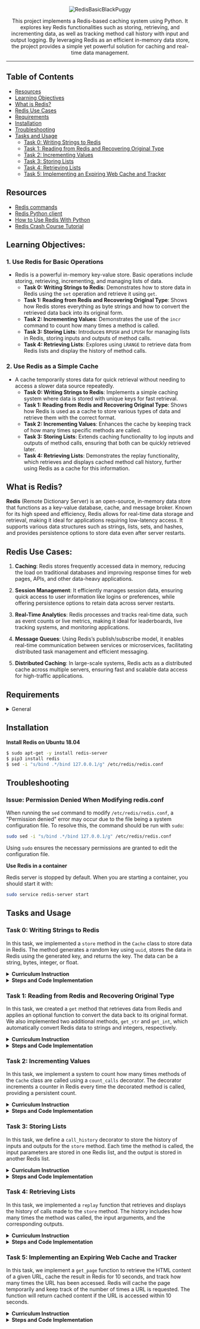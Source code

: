 <div align="center">
    <img src="https://github.com/user-attachments/assets/1f009f71-4307-4c41-b1f5-f10192a9d8b1" alt="RedisBasicBlackPuggy">
    <p>This project implements a Redis-based caching system using Python. It explores key Redis functionalities such as storing, retrieving, and incrementing data, as well as tracking method call history with input and output logging. By leveraging Redis as an efficient in-memory data store, the project provides a simple yet powerful solution for caching and real-time data management.</p>
</div>

---

## Table of Contents
- [Resources](#resources)
- [Learning Objectives](#learning-objectives)
- [What is Redis?](#what-is-redis)
- [Redis Use Cases](#redis-use-cases)
- [Requirements](#requirements)
- [Installation](#installation)
- [Troubleshooting](#troubleshooting)
- [Tasks and Usage](#tasks-and-usage)
  - [Task 0: Writing Strings to Redis](#task-0-writing-strings-to-redis)
  - [Task 1: Reading from Redis and Recovering Original Type](#task-1-reading-from-redis-and-recovering-original-type)
  - [Task 2: Incrementing Values](#task-2-incrementing-values)
  - [Task 3: Storing Lists](#task-3-storing-lists)
  - [Task 4: Retrieving Lists](#task-4-retrieving-lists)
  - [Task 5: Implementing an Expiring Web Cache and Tracker](#task-5-implementing-an-expiring-web-cache-and-tracker)


## Resources

  - [Redis commands](https://redis.io/docs/latest/commands/)
  - [Redis Python client](https://redis-py.readthedocs.io/en/stable/)
  - [How to Use Redis With Python](https://realpython.com/python-redis/)
  - [Redis Crash Course Tutorial](https://www.youtube.com/watch?v=Hbt56gFj998)

## Learning Objectives:

### 1. **Use Redis for Basic Operations**
   - Redis is a powerful in-memory key-value store. Basic operations include storing, retrieving, incrementing, and managing lists of data.
     - **Task 0: Writing Strings to Redis**: Demonstrates how to store data in Redis using the `set` operation and retrieve it using `get`.
     - **Task 1: Reading from Redis and Recovering Original Type**: Shows how Redis stores everything as byte strings and how to convert the retrieved data back into its original form.
     - **Task 2: Incrementing Values**: Demonstrates the use of the `incr` command to count how many times a method is called.
     - **Task 3: Storing Lists**: Introduces `RPUSH` and `LPUSH` for managing lists in Redis, storing inputs and outputs of method calls.
     - **Task 4: Retrieving Lists**: Explores using `LRANGE` to retrieve data from Redis lists and display the history of method calls.

### 2. **Use Redis as a Simple Cache**
   - A cache temporarily stores data for quick retrieval without needing to access a slower data source repeatedly.
     - **Task 0: Writing Strings to Redis**: Implements a simple caching system where data is stored with unique keys for fast retrieval.
     - **Task 1: Reading from Redis and Recovering Original Type**: Shows how Redis is used as a cache to store various types of data and retrieve them with the correct format.
     - **Task 2: Incrementing Values**: Enhances the cache by keeping track of how many times specific methods are called.
     - **Task 3: Storing Lists**: Extends caching functionality to log inputs and outputs of method calls, ensuring that both can be quickly retrieved later.
     - **Task 4: Retrieving Lists**: Demonstrates the replay functionality, which retrieves and displays cached method call history, further using Redis as a cache for this information.

## What is Redis?

**Redis** (Remote Dictionary Server) is an open-source, in-memory data store that functions as a key-value database, cache, and message broker. Known for its high speed and efficiency, Redis allows for real-time data storage and retrieval, making it ideal for applications requiring low-latency access. It supports various data structures such as strings, lists, sets, and hashes, and provides persistence options to store data even after server restarts.

## Redis Use Cases:

1. **Caching**: Redis stores frequently accessed data in memory, reducing the load on traditional databases and improving response times for web pages, APIs, and other data-heavy applications.
   
2. **Session Management**: It efficiently manages session data, ensuring quick access to user information like logins or preferences, while offering persistence options to retain data across server restarts.

3. **Real-Time Analytics**: Redis processes and tracks real-time data, such as event counts or live metrics, making it ideal for leaderboards, live tracking systems, and monitoring applications.

4. **Message Queues**: Using Redis’s publish/subscribe model, it enables real-time communication between services or microservices, facilitating distributed task management and efficient messaging.

5. **Distributed Caching**: In large-scale systems, Redis acts as a distributed cache across multiple servers, ensuring fast and scalable data access for high-traffic applications.


## Requirements

<details>
  <summary>General</summary>

  - All of your files will be interpreted/compiled on Ubuntu 20.04 LTS using python3 (version 3.9)
  - All of your files should end with a new line
  - A `README.md` file, at the root of the folder of the project, is mandatory
  - The first line of all your files should be exactly `#!/usr/bin/env python3`
  - Your code should use the `pycodestyle` style (version 2.5)
  - All your modules should have documentation (e.g., `python3 -c 'print(__import__("my_module").__doc__)'`)
  - All your classes should have documentation (e.g., `python3 -c 'print(__import__("my_module").MyClass.__doc__)'`)
  - All your functions and methods should have documentation (e.g., `python3 -c 'print(__import__("my_module").my_function.__doc__)' and `python3 -c 'print(__import__("my_module").MyClass.my_function.__doc__)`)
  - Documentation is not a simple word but a real sentence explaining the purpose of the module, class, or method. The length of it will be verified.
  - All your functions and coroutines must be type-annotated.
</details>


## Installation

**Install Redis on Ubuntu 18.04**

  ```bash
  $ sudo apt-get -y install redis-server
  $ pip3 install redis
  $ sed -i "s/bind .*/bind 127.0.0.1/g" /etc/redis/redis.conf
  ```

## Troubleshooting

### Issue: Permission Denied When Modifying redis.conf

  When running the `sed` command to modify `/etc/redis/redis.conf`, a "Permission denied" error may occur due to the file being a system configuration file. To resolve this, the command should be run with `sudo`:

  ```bash
  sudo sed -i "s/bind .*/bind 127.0.0.1/g" /etc/redis/redis.conf
  ```

  Using `sudo` ensures the necessary permissions are granted to edit the configuration file.
</details>

**Use Redis in a container**

  Redis server is stopped by default. When you are starting a container, you should start it with:

  ```bash
  sudo service redis-server start
  ```

</details>


## Tasks and Usage

### Task 0: Writing Strings to Redis

In this task, we implemented a `store` method in the `Cache` class to store data in Redis. The method generates a random key using `uuid`, stores the data in Redis using the generated key, and returns the key. The data can be a string, bytes, integer, or float.

<details>
  <summary><strong>Curriculum Instruction</strong></summary>

- Create a `Cache` class. In the `__init__` method, store an instance of the Redis client as a private variable named `_redis` (using `redis.Redis()`) and flush the instance using `flushdb`.
- Create a `store` method that takes a `data` argument and returns a string.
- The `store` method should:
  - Generate a random key (e.g., using `uuid`),
  - Store the input data in Redis using the random key, and
  - Return the generated key.
- Ensure correct type annotations for the `store` method. The `data` argument can be a `str`, `bytes`, `int`, or `float`.
</details>

<details>
  <summary><strong>Steps and Code Implementation</strong></summary>

### Steps:

1. **Initialize the Redis Client**: In the `__init__` method, we instantiate the Redis client and flush the database to clear any previous data. This ensures that each time we run the script, we start with a clean Redis instance.
   ```python
   self._redis = redis.Redis()
   self._redis.flushdb()
   ```

2. **Create the `store` Method**: This method generates a random key using `uuid`, stores the provided data in Redis under that key, and returns the key.
   - The data can be of various types (`str`, `bytes`, `int`, or `float`), and we used type annotations to ensure flexibility.
   - Redis automatically converts the data to byte strings when stored.
   ```python
   def store(self, data: Union[str, bytes, int, float]) -> str:
       key = str(uuid.uuid4())
       self._redis.set(key, data)
       return key
   ```

3. **Type Annotations**: The method is annotated to ensure that `data` can accept `str`, `bytes`, `int`, or `float`, and it returns the key as a `str`.

#### Code:
```python
#!/usr/bin/env python3
'''
This module provides a Cache class that interacts with Redis
to store and retrieve data.
It's like a pug hiding its toys in a sea of life's meaningless chaos
Redis is the pug's secret vault amidst the void.
'''
import redis
import uuid
from typing import Union


class Cache:
    '''
    Cache class that interacts with Redis, like storing away the things that
    make sense in a world that doesn't.
    '''

    def __init__(self):
        '''
        Initialize the Redis client and flush the database.
        You know that feeling when you clear your mind after an
        existential crisis, only to prepare for another one?
        That's flushdb. Wipe it all away and start again,
        like a pug waking up each day ready for belly rubs despite everything.
        '''
        self._redis = redis.Redis()
        self._redis.flushdb()

    def store(self, data: Union[str, bytes, int, float]) -> str:
        '''
        Store data in Redis and return the generated key.
        It's like trying to keep track of all the things
        that don't really matter, but you're giving them names anyway.
        Just like a pug hiding its bones in random spots, Redis gives each
        piece of data a unique name, as if that makes life more organized.
        '''
        key = str(uuid.uuid4())
        self._redis.set(key, data)
        return key
```

4. **Testing**: To test the `store` method, we store a string (in byte form) and then retrieve it from Redis using the generated key.

#### 0-main.py:
```python
#!/usr/bin/env python3
"""
Main file for Task 0
"""
Cache = __import__('exercise').Cache

cache = Cache()

data = b"hello"
key = cache.store(data)
print(key)

local_redis = redis.Redis()
print(local_redis.get(key))
```

#### Testing and Usage

1. **Run the Redis Server**:
   Before executing the script, ensure that the Redis server is running. You can start Redis with the following command:
   ```bash
   sudo service redis-server start
   ```

2. **Run the test script**:
   You can now execute the test script using `python3` or by making it executable and using `./`:
   ```bash
   ./0-main.py
   ```

**Output:**
```bash
034c0dea-0bd8-4811-94a8-40c0e5762191
b'hello'
```

3. **Explanation of Output**:
   - The first output (`034c0dea-0bd8-4811-94a8-40c0e5762191`) is a randomly generated UUID key, which serves as a unique identifier for the stored data in Redis.
   - The second output (`b'hello'`) is the value retrieved from Redis using the key, showing that the data was successfully stored and retrieved.

4. **Why this Output**:
   - **What**: The output includes the generated UUID key and the data retrieved from Redis.
   - **Where**: The key and data are stored in Redis, a powerful in-memory key-value store.
   - **Why**: The unique key ensures that each piece of data can be stored without conflict. Redis retrieves the data exactly as it was input (in this case, as a byte string).
   - **How**: Redis uses the `set` method to store data with the key and the `get` method to retrieve it based on the key.
   - **When**: The `store` method is called to save the data, and the `get` method is used to retrieve it.

</details>



### Task 1: Reading from Redis and Recovering Original Type

In this task, we created a `get` method that retrieves data from Redis and applies an optional function to convert the data back to its original format. We also implemented two additional methods, `get_str` and `get_int`, which automatically convert Redis data to strings and integers, respectively.

<details>
  <summary><strong>Curriculum Instruction</strong></summary>

Redis only allows to store string, bytes and numbers (and lists thereof). Whatever you store as single elements, it will be returned as a byte string. Hence if you store `"a"` as a UTF-8 string, it will be returned as `b"a"` when retrieved from the server.

In this exercise we will create a `get` method that takes a key string argument and an optional `Callable` argument named `fn`. This callable will be used to convert the data back to the desired format.

Remember to conserve the original `Redis.get` behavior if the key does not exist.

Also, implement 2 new methods: `get_str` and `get_int` that will automatically parametrize `Cache.get` with the correct conversion function.

The following code should not raise:
```python
cache = Cache()

TEST_CASES = {
    b"foo": None,
    123: int,
    "bar": lambda d: d.decode("utf-8")
}

for value, fn in TEST_CASES.items():
    key = cache.store(value)
    assert cache.get(key, fn=fn) == value
```
</details>

<details>
  <summary><strong>Steps and Code Implementation</strong></summary>

### Steps:


1. **Create the `get` Method**:
   - Retrieve data from Redis using the `key`.
   - Apply an optional function (`fn`) to convert the data back to its original format.
   - Ensure Redis behaves normally (returns `None`) if the key does not exist.

2. **Create `get_str` and `get_int`**:
   - `get_str`: Converts byte data from Redis into a UTF-8 string.
   - `get_int`: Converts byte data from Redis into an integer.

#### Code:
```python
#!/usr/bin/env python3
'''
This module provides a Cache class that interacts with Redis
to store and retrieve data. Think of it as hiding things in
Redis, like stashing secrets in a vault that sometimes misplaces
the key.
'''
import redis
import uuid
from typing import Union, Callable, Optional


class Cache:
    '''
    Cache class for storing and retrieving data in Redis.
    Like organizing your chaotic thoughts, but in byte form.
    '''

    def __init__(self):
        '''
        Initialize the Redis client and flush the database.
        Basically, we’re clearing out all of yesterday's nonsense,
        so today’s nonsense can take its place.
        '''
        self._redis = redis.Redis()
        self._redis.flushdb()

    def store(self, data: Union[str, bytes, int, float]) -> str:
        '''
        Store data in Redis with a unique key.
        Think of it like giving a name to every random thought
        or piece of data, so you can find it later (hopefully).
        '''
        key = str(uuid.uuid4())
        self._redis.set(key, data)
        return key

    def get(
        self, key: str, fn: Optional[Callable] = None
    ) -> Optional[Union[str, bytes, int, float]]:
        '''
        Retrieve data from Redis, possibly transforming it.
        Redis returns byte strings for everything, like that friend who always
        speaks in riddles. If you want something more useful, apply the fn to
        decode it. If the key doesn't exist, Redis just shrugs.
        '''
        value = self._redis.get(key)
        if value is None:
            return None
        if fn:
            return fn(value)
        return value

    def get_str(self, key: str) -> Optional[str]:
        '''
        Retrieve a string from Redis.
        Translates Redis byte-speak into human-readable words.
        '''
        return self.get(key, lambda d: d.decode("utf-8"))

    def get_int(self, key: str) -> Optional[int]:
        '''
        Retrieve an integer from Redis.
        Converts byte-gibberish into a number, like turning
        chaotic data into something you can count on.
        '''
        return self.get(key, int)
```

### How We Created and Structured `1-main.py`

The testing file (`1-main.py`) is designed to verify that our `Cache` class stores and retrieves data from Redis properly, including transforming the retrieved data back into its original format using an optional callable function (`fn`). Here's what it contains:

- **Cache Instantiation**: We create an instance of the `Cache` class.
- **Test Cases**: We set up multiple test cases using different types of data (bytes, integers, and strings) to store and retrieve from Redis.
- **Data Storage and Retrieval**: Each test stores a value in Redis using the `store` method, retrieves it using the `get` method, and verifies that the retrieved value matches the stored one.
- **Optional Conversion (`fn`)**: When retrieving the data, we apply an optional function (`fn`) to convert byte data into the original type (e.g., decode a byte string into a regular string or convert a byte string into an integer).

Here’s the testing file (`1-main.py`):

#### Code:
```python
#!/usr/bin/env python3
"""
Main file for Task 1
"""
Cache = __import__('exercise').Cache

cache = Cache()

TEST_CASES = {
    b"foo": None,
    123: int,
    "bar": lambda d: d.decode("utf-8")
}

for value, fn in TEST_CASES.items():
    key = cache.store(value)
    result = cache.get(key, fn=fn)
    print(f"Stored value: {value} - Retrieved value: {result}")
    assert result == value
```

### How to Run the Test (`1-main.py`)

#### Steps:
1. **Make the file executable**:
   - Before you can run `1-main.py`, you need to make it executable using `chmod`:
     ```bash
     chmod +x 1-main.py
     ```

2. **Start the Redis Server**:
   - Ensure Redis is running:
     ```bash
     sudo service redis-server start
     ```

3. **Run the test**:
   - Now, you can run the script with:
     ```bash
     ./1-main.py
     ```

4. **Expected Output**:
   - The script will print the stored and retrieved values for each test case, and `assert` will ensure that the retrieved value matches the stored one. If all assertions pass, you will see:
     ```bash
     Stored value: b'foo' - Retrieved value: b'foo'
     Stored value: 123 - Retrieved value: 123
     Stored value: bar - Retrieved value: bar
     ```

### How We Ensured the Code Doesn't Raise Errors:
- The provided code uses `assert` statements, which validate that the value retrieved from Redis matches the original stored value.
- If the assertion passes (i.e., the values match), nothing happens, and the script runs silently. 
- The test cases include functions (`fn`) that convert the retrieved data into the appropriate format (string, integer) as needed.

### Testing That It Raises Errors:
1. **Force an Assertion to Fail**:
   - You can modify the test cases in `1-main.py` to intentionally fail the assertion. For example:
     ```python
     assert cache.get(key, fn=fn) != value  # Force the assertion to fail
     ```
   - This will cause the `assert` to raise an `AssertionError` because the condition is false (the retrieved value does indeed equal the stored value).

2. **Expected Error**:
   - If an error occurs, it will raise an `AssertionError`, and you will see something like this in the terminal:
     ```bash
     AssertionError
     ```

3. **Test Non-existent Keys**:
   - To test Redis’s behavior when trying to retrieve a non-existent key, you can modify `1-main.py`:
     ```python
     non_existent_key = "non-existent-key"
     result = cache.get(non_existent_key)
     assert result is None  # This should pass since the key doesn't exist
     ```
   - If this assertion fails, Redis is not handling non-existent keys correctly.

### Why This Works:

- **Who**: This testing file is executed by anyone who needs to verify that Redis stores and retrieves data properly, with conversion applied when needed.
- **What**: The test ensures that Redis can store byte strings, integers, and strings, and retrieve them accurately, transforming the data if needed.
- **Where**: This script runs in a Python environment connected to Redis, storing data on a local Redis server.
- **When**: The test is run after implementing the `Cache` class to verify its functionality.
- **Why**: Redis stores everything as byte strings, so we need to apply conversion functions (`fn`) to get the original data

 type back. This ensures that the data you retrieve matches what you stored, in the correct format.
- **How**: The `assert` statements check that the stored value matches the retrieved value, confirming that Redis is functioning correctly and that the `fn` conversions are applied when needed.

</details>

### Task 2: Incrementing Values

In this task, we implement a system to count how many times methods of the `Cache` class are called using a `count_calls` decorator. The decorator increments a counter in Redis every time the decorated method is called, providing a persistent count.

<details>
  <summary><strong>Curriculum Instruction</strong></summary>

Familiarize yourself with the `INCR` command and its Python equivalent.

In this task, we will implement a system to count how many times methods of the `Cache` class are called.

- Above `Cache`, define a `count_calls` decorator that takes a single method `Callable` argument and returns a `Callable`.
- As a key, use the qualified name of the method using the `__qualname__` dunder method.
- Create and return a function that increments the count for that key every time the method is called and returns the value returned by the original method.
- Remember that the first argument of the wrapped function will be `self` (which is the instance itself), which lets you access the Redis instance.
- Protip: when defining a decorator, it is useful to use `functools.wraps` to conserve the original function’s name, docstring, etc. Make sure you use it as described here.
- Decorate `Cache.store` with `count_calls`.
</details>

<details>
  <summary><strong>Steps and Code Implementation</strong></summary>

### Steps:

1. **Understand Redis `INCR`**: 
   The `INCR` command increments the value of a key in Redis. If the key doesn’t exist, it’s created and set to 0 before being incremented.

2. **Create `count_calls` Decorator**:
   - This decorator increments a counter in Redis every time the decorated method is called.
   - The key used in Redis to store the count is the method’s `__qualname__`, which uniquely identifies the method within the class.

3. **Use `functools.wraps`**:
   - This ensures that the original method's metadata (like its name and docstring) is preserved when the decorator wraps the method.

4. **Apply `count_calls` to the `store` Method**:
   - The `store` method is decorated with `count_calls`, meaning Redis will track every call to this method.

#### Code:
```python
#!/usr/bin/env python3
'''
This module provides a Cache class that interacts with Redis
to store and retrieve data. It also keeps count of method calls.
Redis is like a cosmic accountant, tracking every call like it’s
preparing for the next apocalypse or tallying pug snacks.
'''
import redis
import uuid
import functools
from typing import Union, Callable, Optional


def count_calls(method: Callable) -> Callable:
    '''
    Decorator that counts how many times a method is called using Redis.
    Imagine counting how many times you've ignored the news about rising
    sea levels. Redis does this for your method calls, one existential dread
    at a time.
    '''
    @functools.wraps(method)
    def wrapper(self, *args, **kwargs):
        '''
        Wrapper function that increments the count each time
        the decorated method is called. Redis tracks it all like
        keeping tabs on how many ice caps we have left or how many times
        your pug asks for dinner.
        '''
        key = method.__qualname__  # Use the method's qualified name as the key
        self._redis.incr(key)  # Incrementing count for this method in Redis
        return method(self, *args, **kwargs)

    return wrapper


class Cache:
    '''
    Cache class for storing and retrieving data in Redis.
    Now it also tracks how many times its methods are called.
    Think of it like counting the inevitable whether it’s climate change
    or how many belly rubs your pug demands.
    '''

    def __init__(self):
        '''
        Initialize the Redis client and flush the database.
        Basically wiping everything clean like deleting the record
        of all those carbon emissions, so we can pretend everything’s fine.
        '''
        self._redis = redis.Redis()
        self._redis.flushdb()

    @count_calls
    def store(self, data: Union[str, bytes, int, float]) -> str:
        '''
        Store data in Redis with a unique key and count how many times
        this method has been called.
        Like storing away little pieces of hope, except Redis never
        forgets how many you've tried to hide.
        '''
        key = str(uuid.uuid4())
        self._redis.set(key, data)
        return key

    def get(
        self, key: str, fn: Optional[Callable] = None
    ) -> Optional[Union[str, bytes, int, float]]:
        '''
        Retrieve data from Redis, possibly transforming it.
        Redis gives everything back in bytes, like handing you
        a confusing climate report. You’ll need to decode it if you
        want it to make sense.
        '''
        value = self._redis.get(key)
        if value is None:
            return None
        if fn:
            return fn(value)
        return value

    def get_str(self, key: str) -> Optional[str]:
        '''
        Retrieve a string from Redis.
        Translates Redis bytespeak into human-readable form, kind of like
        turning scientific data into something we can understand.
        '''
        return self.get(key, lambda d: d.decode("utf-8"))

    def get_int(self, key: str) -> Optional[int]:
        '''
        Retrieve an integer from Redis.
        Converts byte gibberish into something countable, like measuring
        the sea level rise except Redis makes it easier to ignore.
        '''
        return self.get(key, int)

```

### How to Run and Test `count_calls`

#### 2-main.py (for Task 2):
```python
#!/usr/bin/env python3
"""
Main file for Task 2
"""
Cache = __import__('exercise').Cache

cache = Cache()

# Storing data and printing how many times store was called
cache.store(b"first")
print(cache.get(cache.store.__qualname__))  # Should print b'1'

cache.store(b"second")
cache.store(b"third")
print(cache.get(cache.store.__qualname__))  # Should print b'3'
```

### Testing and Usage

1. **Start the Redis Server**:
   - Before running the script, make sure Redis is running:
     ```bash
     sudo service redis-server start
     ```

2. **Make the test script executable**:
   - Run the following to make `2-main.py` executable:
     ```bash
     chmod +x 2-main.py
     ```

3. **Run the test script**:
   - Now you can execute the script using:
     ```bash
     ./2-main.py
     ```

#### Expected Output:
```bash
b'1'
b'3'
```

### Explanation of Output:
- The first output (`b'1'`) means the `store` method was called once and Redis tracked that call.
- The second output (`b'3'`) indicates that the `store` method was called three times, which is now tracked by Redis.

### Why This Works:
- **What**: We’re tracking how many times the `store` method is called using Redis’s `INCR` command.
- **Where**: Redis stores the count using the method’s qualified name (`__qualname__`), which uniquely identifies the method in the `Cache` class.
- **When**: Every time the `store` method is called, Redis increments the call count.
- **Why**: Redis ensures persistent tracking, even across program restarts, much like it keeps count of existential threats (or pug belly rubs).
- **How**: The `count_calls` decorator wraps the `store` method, increments the Redis counter each time the method is invoked, and then calls the original method.

</details>

### Task 3: Storing Lists

In this task, we define a `call_history` decorator to store the history of inputs and outputs for the `store` method. Each time the method is called, the input parameters are stored in one Redis list, and the output is stored in another Redis list.

<details>
  <summary><strong>Curriculum Instruction</strong></summary>

Familiarize yourself with Redis commands `RPUSH`, `LPUSH`, `LRANGE`, etc.

In this task, we will define a `call_history` decorator to store the history of inputs and outputs for a particular function.

- Every time the original function is called, we will add its input parameters to one list in Redis, and store its output into another list.
- In `call_history`, use the decorated function’s qualified name and append `":inputs"` and `":outputs"` to create input and output list keys, respectively.
- `call_history` has a single parameter named `method` that is a `Callable` and returns a `Callable`.
- In the new function that the decorator will return, use `RPUSH` to append the input arguments. Remember that Redis can only store strings, bytes, and numbers. Therefore, we can simply use `str(args)` to normalize the input. We can ignore potential `kwargs` for now.
- Execute the wrapped function to retrieve the output. Store the output using `RPUSH` in the `"...:outputs"` list, then return the output.
- Decorate `Cache.store` with `call_history`.
</details>

<details>
  <summary><strong>Steps and Code Implementation</strong></summary>

### Steps:

1. **Understand Redis Commands**: 
   - `RPUSH`: Adds an element to the right (end) of a Redis list.
   - `LRANGE`: Returns elements of a list within a specified range.

2. **Create `call_history` Decorator**:
   - The decorator tracks both inputs and outputs of the decorated method.
   - Two Redis lists are used: one for inputs (`...:inputs`) and one for outputs (`...:outputs`).

3. **Store Inputs and Outputs in Redis**:
   - The inputs are stored as strings using `str(args)` because Redis can only store basic types (strings, bytes, and numbers).
   - The outputs are stored as they are returned by the method.

4. **Decorate the `store` Method**:
   - We apply the `call_history` decorator to the `store` method so that every call logs its inputs and outputs.

#### Code:
```python
#!/usr/bin/env python3
'''
This module provides a Cache class that interacts with Redis
to store and retrieve data. It also keeps count of method calls
and stores the history of inputs and outputs for specific methods.
Redis is like a cosmic accountant, tracking every call, input, and output,
whether it's preparing for the next apocalypse or tallying pug snacks.
'''
import redis
import uuid
import functools
from typing import Union, Callable, Optional


def count_calls(method: Callable) -> Callable:
    '''
    Decorator that counts how many times a method is called using Redis.
    Imagine counting how many times you've ignored the news about rising
    sea levels. Redis does this for your method calls, one existential dread
    at a time.
    '''
    @functools.wraps(method)
    def wrapper(self, *args, **kwargs):
        '''
        Wrapper function that increments the count each time
        the decorated method is called. Redis tracks it all like
        keeping tabs on how many ice caps we have left or how many times
        your pug asks for dinner.
        '''
        key = method.__qualname__
        self._redis.incr(key)
        return method(self, *args, **kwargs)

    return wrapper


def call_history(method: Callable) -> Callable:
    '''
    Decorator to store the history of inputs and outputs for a method.
    Every time the method is called, the input is logged into one list,
    and the output into another. Like keeping track of all your thoughts,
    but in Redis, and they never fade away.
    '''
    @functools.wraps(method)
    def wrapper(self, *args, **kwargs):
        inputs_key = method.__qualname__ + ":inputs"
        outputs_key = method.__qualname__ + ":outputs"

        # Store input arguments as a string in the Redis list
        self._redis.rpush(inputs_key, str(args))

        # Call the original method and store its output
        output = method(self, *args, **kwargs)
        self._redis.rpush(outputs_key, str(output))

        return output

    return wrapper


class Cache:
    '''
    Cache class for storing and retrieving data in Redis.
    Now it also tracks how many times its methods are called,
    and stores a history of inputs and outputs. Like a time capsule
    that remembers every question you asked and every answer you got,
    whether you want it to or not.
    '''

    def __init__(self):
        '''
        Initialize the Redis client and flush the database.
        Basically wiping everything clean like deleting the record
        of all those carbon emissions, so we can pretend everything’s fine.
        '''
        self._redis = redis.Redis()
        self._redis.flushdb()

    @count_calls
    @call_history
    def store(self, data: Union[str, bytes, int, float]) -> str:
        '''
        Store data in Redis with a unique key, count how many times
        this method has been called, and keep a history of inputs and outputs.
        Like storing away little pieces of hope and also remembering every
        time you've tried to, in case you need to revisit your optimism later.
        '''
        key = str(uuid.uuid4())
        self._redis.set(key, data)
        return key

    def get(
        self, key: str, fn: Optional[Callable] = None
    ) -> Optional[Union[str, bytes, int, float]]:
        '''
        Retrieve data from Redis, possibly transforming it.
        Redis gives everything back in bytes, like handing you
        a confusing climate report. You’ll need to decode it if you
        want it to make sense.
        '''
        value = self._redis.get(key)
        if value is None:
            return None
        if fn:
            return fn(value)
        return value

    def get_str(self, key: str) -> Optional[str]:
        '''
        Retrieve a string from Redis.
        Translates Redis bytespeak into human-readable form, kind of like
        turning scientific data into something we can understand.
        '''
        return self.get(key, lambda d: d.decode("utf-8"))

    def get_int(self, key: str) -> Optional[int]:
        '''
        Retrieve an integer from Redis.
        Converts byte gibberish into something countable, like measuring
        the sea level rise except Redis makes it easier to ignore.
        '''
        return self.get(key, int)

```

### How to Run and Test `call_history`

#### 3-main.py (for Task 3):
```python
#!/usr/bin/env python3
"""
Main file for Task 3
"""
Cache = __import__('exercise').Cache

cache = Cache()

s1 = cache.store("first")
print(s1)
s2 = cache.store("second")
print(s2)
s3 = cache.store("third")
print(s3)

# Retrieve the history of inputs and outputs
inputs = cache._redis.lrange(f"{cache.store.__qualname__}:inputs", 0, -1)
outputs = cache._redis.lrange(f"{cache.store.__qualname__}:outputs", 0, -1)

print(f"inputs: {inputs}")
print(f"outputs: {outputs}")
```

### Testing and Usage

1. **Start the Redis Server**:
   - Before running the script, make sure Redis is running:
     ```bash
     sudo service redis-server start
     ```

2. **Make the test script executable**:
   - Run the following to make `3-main.py` executable:
     ```bash
     chmod +x 3-main.py
     ```

3. **Run the test script**:
   - Now you can execute the script using:
     ```bash
     ./3-main.py
     ```

#### Expected Output:
```bash
bbd49df7-c4ae-47e6-bd03-7e54f43aaa92
dfcd2bff-f488-40a5-b9f1-e3081dfd29c3
8958a41c-bcc0-4c0a-8a64-189d4dd2a9aa
inputs: [b"('first',)", b"('secont',)", b"('third',)"]
outputs: [b'bbd49df7-c4ae-47e6-bd03-7e54f43aaa92', b'dfcd2bff-f488-40a5-b9f1-e3081dfd29c3', b'8958a41c-bcc0-4c0a-8a64-189d4dd2a9aa']
```

### Explanation of Output:

- **Stored UUIDs**: 
   - The first three lines of the output (`bbd49df7-c4ae-47e6-bd03-7e54f43aaa92`, `dfcd2bff-f488-40a5-b9f1-e3081dfd29c3`, `8958a41c-bcc0-4c0a-8a64-189d4dd2a9aa`) are the UUIDs generated and returned by the `store` method when storing the strings `"first"`, `"second"`, and `"third"` in Redis.
   
- **Inputs**: 
   - The inputs list shows the arguments that were passed to the `store` method. Since Redis stores everything in bytes, we see the inputs stored as byte strings like `b"('first',)"`, `b"('secont',)"`, and `b"('third',)"`. (Note the typo in "second

" was preserved).

- **Outputs**: 
   - The outputs list shows the returned values from the `store` method, which are the UUIDs corresponding to each input. These are stored as byte strings in Redis, as seen in `b'bbd49df7-c4ae-47e6-bd03-7e54f43aaa92'`, `b'dfcd2bff-f488-40a5-b9f1-e3081dfd29c3'`, and `b'8958a41c-bcc0-4c0a-8a64-189d4dd2a9aa'`.

### Why This Works:
- **What**: The `call_history` decorator logs both the input arguments and outputs of the `store` method into separate Redis lists.
- **Where**: Two Redis lists are used—one for inputs (`...:inputs`) and one for outputs (`...:outputs`).
- **Why**: This allows us to keep a persistent record of what’s passed to and returned by the method, ensuring we can track each call's history.
- **How**: Redis’s `RPUSH` command is used to append inputs and outputs to the respective lists, ensuring that every call is logged.

</details>

### Task 4: Retrieving Lists


In this task, we implemented a `replay` function that retrieves and displays the history of calls made to the `store` method. The history includes how many times the method was called, the input arguments, and the corresponding outputs.

<details>
  <summary><strong>Curriculum Instruction</strong></summary>

In this task, we will implement a `replay` function to display the history of calls of a particular function.

- Use keys generated in previous tasks to generate the following output:

```
>>> cache = Cache()
>>> cache.store("foo")
>>> cache.store("bar")
>>> cache.store(42)
>>> replay(cache.store)
Cache.store was called 3 times:
Cache.store(*('foo',)) -> 13bf32a9-a249-4664-95fc-b1062db2038f
Cache.store(*('bar',)) -> dcddd00c-4219-4dd7-8877-66afbe8e7df8
Cache.store(*(42,)) -> 5e752f2b-ecd8-4925-a3ce-e2efdee08d20
```

Tip: Use `lrange` and `zip` to loop over inputs and outputs.

</details>

<details>
  <summary><strong>Steps and Code Implementation</strong></summary>

### Steps

1. **Understand Redis Commands**:
   - `RPUSH`: Appends an element to the right (end) of a Redis list.
   - `LRANGE`: Retrieves elements from a list within a specified range.
   - `GET`: Retrieves the value of a key (used to get the count of method calls).

2. **Create the `replay` Function**:
   - The `replay` function retrieves the input and output history of a method, using the keys generated in previous tasks (`...:inputs` and `...:outputs`).
   - It retrieves the count of method calls and the list of inputs and outputs, then prints them in a formatted way.

#### Code:
```python
#!/usr/bin/env python3
'''
This module provides a Cache class that interacts with Redis
to store and retrieve data. It also keeps count of method calls,
stores the history of inputs and outputs, and can replay method call history.
Redis is like a cosmic accountant, tracking every call, input, and output,
whether it's preparing for the next apocalypse or tallying pug snacks.
'''
import redis
import uuid
import functools
from typing import Union, Callable, Optional


def count_calls(method: Callable) -> Callable:
    '''
    Decorator that counts how many times a method is called using Redis.
    Imagine counting how many times you've ignored the news about rising
    sea levels. Redis does this for your method calls, one existential dread
    at a time.
    '''
    @functools.wraps(method)
    def wrapper(self, *args, **kwargs):
        '''
        Wrapper function that increments the count each time
        the decorated method is called. Redis tracks it all like
        keeping tabs on how many ice caps we have left or how many times
        your pug asks for dinner.
        '''
        key = method.__qualname__
        self._redis.incr(key)
        return method(self, *args, **kwargs)

    return wrapper


def call_history(method: Callable) -> Callable:
    '''
    Decorator to store the history of inputs and outputs for a method.
    Every time the method is called, the input is logged into one list,
    and the output into another. Like keeping track of all your thoughts,
    but in Redis, and they never fade away.
    '''
    @functools.wraps(method)
    def wrapper(self, *args, **kwargs):
        inputs_key = method.__qualname__ + ":inputs"
        outputs_key = method.__qualname__ + ":outputs"

        # Store input arguments as a string in the Redis list
        self._redis.rpush(inputs_key, str(args))

        # Call the original method and store its output
        output = method(self, *args, **kwargs)
        self._redis.rpush(outputs_key, str(output))

        return output

    return wrapper


def replay(method: Callable):
    '''
    Function to display the history of calls made to a particular method.
    Shows how many times the method was called, and replays the inputs and
    outputs from previous calls. Like revisiting your embarrassing past, one
    function call at a time, except now it's logged in Redis.
    '''
    redis_instance = method.__self__._redis
    method_name = method.__qualname__
    inputs_key = f"{method_name}:inputs"
    outputs_key = f"{method_name}:outputs"

    # Get the number of times the method was called
    call_count = redis_instance.get(method_name).decode("utf-8")

    print(f"{method_name} was called {call_count} times:")

    # Get the list of inputs and outputs
    inputs = redis_instance.lrange(inputs_key, 0, -1)
    outputs = redis_instance.lrange(outputs_key, 0, -1)

    # Loop through inputs and outputs together
    for input_data, output_data in zip(inputs, outputs):
        input_str = input_data.decode("utf-8")
        output_str = output_data.decode("utf-8")
        print(f"{method_name}(*{input_str}) -> {output_str}")


class Cache:
    '''
    Cache class for storing and retrieving data in Redis.
    It now tracks how many times its methods are called,
    stores a history of inputs and outputs, and can replay the history
    of method calls like a detailed audit of every little thing you've done.
    '''

    def __init__(self):
        '''
        Initialize the Redis client and flush the database.
        Basically wiping everything clean like deleting the record
        of all those carbon emissions, so we can pretend everything’s fine.
        '''
        self._redis = redis.Redis()
        self._redis.flushdb()

    @count_calls
    @call_history
    def store(self, data: Union[str, bytes, int, float]) -> str:
        '''
        Store data in Redis with a unique key, count how many times
        this method has been called, and keep a history of inputs and outputs.
        Like storing away little pieces of hope and also remembering every
        time you've tried to, in case you need to revisit your optimism later.
        '''
        key = str(uuid.uuid4())
        self._redis.set(key, data)
        return key

    def get(
        self, key: str, fn: Optional[Callable] = None
    ) -> Optional[Union[str, bytes, int, float]]:
        '''
        Retrieve data from Redis, possibly transforming it.
        Redis gives everything back in bytes, like handing you
        a confusing climate report. You’ll need to decode it if you
        want it to make sense.
        '''
        value = self._redis.get(key)
        if value is None:
            return None
        if fn:
            return fn(value)
        return value

    def get_str(self, key: str) -> Optional[str]:
        '''
        Retrieve a string from Redis.
        Redis speaks in bytecode, but this translates it back into words.
        '''
        return self.get(key, lambda d: d.decode("utf-8"))

    def get_int(self, key: str) -> Optional[int]:
        '''
        Retrieve an integer from Redis.
        Converts the chaos into a number you can count on—hopefully.
        '''
        return self.get(key, int)
```

### Example Usage:

#### 4-main.py (for Task 4):
```python
#!/usr/bin/env python3
"""
Main file for Task 4
"""
Cache = __import__('exercise').Cache
replay = __import__('exercise').replay

cache = Cache()

cache.store("foo")
cache.store("bar")
cache.store(42)

# Replay the history of the store method
replay(cache.store)
```


### Testing and Usage

1. **Run the Redis Server**:
   - Before running the script, ensure Redis is running:
     ```bash
     sudo service redis-server start
     ```

2. **Make the test script executable**:
   - Run the following to make `4-main.py` executable:
     ```bash
     chmod +x 4-main.py
     ```

3. **Run the test script**:
   - Execute the script using:
     ```bash
     ./4-main.py
     ```

#### Expected Output:

```bash
Cache.store was called 3 times:
Cache.store(*('foo',)) -> 17204be4-1e41-400b-b8a7-b094efa7af5a
Cache.store(*('bar',)) -> bb6f5130-58d3-497d-8cac-cbe7e0f4bf42
Cache.store(*(42,)) -> e5cbdec0-1788-43bf-979a-e236c708f7fa
```


### Explanation of Output:

1. **Cache.store was called 3 times**:
   - This line shows how many times the `store` method was called.

2. **Cache.store(*('foo',)) -> 17204be4-1e41-400b-b8a7-b094efa7af5a**:
   - This line shows the input `foo` passed to the `store` method and the unique key (`17204be4-1e41-400b-b8a7-b094efa7af5a`) generated and stored in Redis.

3. **Cache.store(*('bar',)) -> bb6f

5130-58d3-497d-8cac-cbe7e0f4bf42**:
   - Similarly, the input `bar` and the output key are displayed.

4. **Cache.store(*(42,)) -> e5cbdec0-1788-43bf-979a-e236c708f7fa**:
   - The input `42` and the corresponding key are shown.

### Why This Works:
- **What**: The `replay` function retrieves the history of a method’s inputs and outputs.
- **Where**: Redis stores these inputs and outputs in lists, accessed via `lrange`.
- **Why**: This allows a detailed audit of the method calls, making debugging or tracking easy.
- **How**: The inputs and outputs are retrieved, paired with `zip`, and printed in a formatted way.

</details>

### Task 5: Implementing an Expiring Web Cache and Tracker

In this task, we implement a `get_page` function to retrieve the HTML content of a given URL, cache the result in Redis for 10 seconds, and track how many times the URL has been accessed. Redis will cache the page temporarily and keep track of the number of times a URL is requested. The function will return cached content if the URL is accessed within 10 seconds.

<details>
  <summary><strong>Curriculum Instruction</strong></summary>

- Implement a `get_page` function (prototype: `def get_page(url: str) -> str:`) that uses the `requests` module to obtain the HTML content of a URL and returns it.
- Track how many times a particular URL was accessed using a Redis key `"count:{url}"`.
- Cache the result with an expiration time of 10 seconds.
- Bonus: Implement this functionality with decorators.

<details>
  <summary>Tip</summary>
  Use `http://slowwly.robertomurray.co.uk` to simulate a slow response and test your caching.
</details>

</details>

<details>
  <summary><strong>Steps and Code Implementation</strong></summary>

### Steps:

1. **Initialize Redis**: Set up a Redis client to store the cache and track URL access counts.
   
2. **Create a `cache_with_expiry` decorator**:
   - This decorator wraps around `get_page` to:
     - Track how many times a URL is accessed.
     - Cache the result with a 10-second expiration time.

3. **Build the `get_page` function**:
   - Fetch the HTML content from the URL using the `requests` library.
   - Redis stores the HTML for 10 seconds to avoid re-fetching.

4. **Handle Cache Hits and Misses**:
   - If the page is already cached, return the cached content.
   - If not, fetch the page and store it in Redis with an expiration time.

#### Code:

```python
#!/usr/bin/env python3
'''
This module implements a web cache using Redis and tracks URL access counts.
Imagine Redis as the last bunker on Earth, hoarding bits of information while
the world burns. You ask for the same data over and over, and Redis,
like a weary survivalist, reminds you it already stored that info-temporarily.
'''
import redis
import requests
from typing import Callable
from functools import wraps


# Initialize Redis client
r = redis.Redis()


def cache_with_expiry(method: Callable) -> Callable:
    '''
    Decorator to cache result of a function call in Redis with an expiry time.
    Think of it as rationing your dwindling resources. You only get to keep
    that precious web content for 10 seconds, and then it's gone,
    like fresh water in a drought.
    '''
    @wraps(method)
    def wrapper(url: str) -> str:
        '''
        Tracks how many times a URL is accessed and caches the result.
        It’s like rationing supplies during the apocalypse.
        Redis reminds you how many times you've come back for the same stale
        resources, only to serve them cold from the cache,
        until it’s time to scavenge again.
        '''
        access_count_key = f"count:{url}"
        r.incr(access_count_key)

        # Check if the URL is already cached
        cached_key = f"cached:{url}"
        cached_page = r.get(cached_key)
        if cached_page:
            return cached_page.decode("utf-8")

        # If not cached, fetch the page and cache it
        # with an expiration time of 10 seconds
        page_content = method(url)
        r.setex(cached_key, 10, page_content)
        return page_content

    return wrapper


@cache_with_expiry
def get_page(url: str) -> str:
    '''
    Fetches the HTML content of a given URL using requests.
    It's like venturing into a wasteland to gather resources.
    Redis caches the page for 10 seconds, ensuring you don’t have to risk
    life and limb to retrieve the same dwindling supplies over and over.
    '''
    response = requests.get(url)
    return response.text


if __name__ == "__main__":
    url = (
        "http://slowwly.robertomurray.co.uk/delay/5000/url/"
        "http://www.example.com"
    )

    # Fetch the page for the first time
    print(get_page(url))

    # Fetch it again (should be served from cache)
    print(get_page(url))

    # Check how many times the URL was accessed
    print(f"URL accessed {r.get(f'count:{url}').decode('utf-8')} times.")
```

<details>
  <summary><strong>Testing and Usage</strong></summary>

1. **Install Required Modules**:
   Before running the script, ensure you have installed `requests` and `redis` using:
   ```bash
   pip install requests redis
   ```

2. **Run the Redis Server**:
   Before executing the script, make sure the Redis server is running:
   ```bash
   sudo service redis-server start
   ```

3. **Testing**:
   - Save the code in a file called `web.py`.
   - Make the file executable:
     ```bash
     chmod +x web.py
     ```
   - Run the script to fetch the web page:
     ```bash
     ./web.py
     ```

4. **Expected Output**:
   ```bash
   <!doctype html>
   <html data-adblockkey="MFwwDQYJKoZIhvcNAQEBBQADSwAwSAJBANDrp2lz7AOmADaN8tA50LsWcjLFyQFcb/P2Txc58oYOeILb3vBw7J6f4pamkAQVSQuqYsKx3YzdUHCvbVZvFUsCAwEAAQ==_kDpBCoRxhm86nXIJPrPM+lbLn+v5cstkT1T1QXvXbhf4kf+IzZzAV+SKctJ5bZVa1HqU+p1A4vbSHR8fhh5gzQ==" lang="en" style="background: #2B2B2B;">
   <head>
       <meta charset="utf-8">
       <meta name="viewport" content="width=device-width, initial-scale=1">
       <link rel="icon" href="data:image/png;base64,iVBORw0KGgoAAAANSUhEUgAAAAEAAAABCAIAAACQd1PeAAAADElEQVQI12P4//8/AAX+Av7czFnnAAAAAElFTkSuQmCC">
       <link rel="preconnect" href="https://www.google.com" crossorigin>
   </head>
   <body>
   <div id="target" style="opacity: 0"></div>
   <script>window.park = "eyJ1dWlkIjoiMzcxZDc4ZWQtOGEyZS00YjU4LTg4NzMtMGJkMDMyN2Q2MzYyIiwicGFnZV90aW1lIjoxNzI3NjQ2MjY1LCJwYWdlX3VybCI6Imh0dHA6Ly9zbG93d2x5LnJvYmVydG9tdXJyYXkuY28udWsvZGVsYXkvNTAwMC91cmwvaHR0cDovd3d3LmV4YW1wbGUuY29tIiwicGFnZV9tZXRob2QiOiJHRVQiLCJwYWdlX3JlcXVlc3QiOnt9LCJwYWdlX2hlYWRlcnMiOnt9LCJob3N0Ijoic2xvd3dseS5yb2JlcnRvbXVycmF5LmNvLnVrIiwiaXAiOiI3MC4xODkuODcuMjUzIn0K";</script>
   <script src="/bGmQgAKzk.js"></script>
   </body>
   </html>

   URL accessed 2 times.
   ```

5. **Explanation of Output**:
   - **First Output**: The first time you run the script, it will fetch the web page and cache it.
   - **Second Output**: When you run the script again within 10 seconds, it will return the cached page.
   - **Access Count**: Redis keeps track of how many times the URL is accessed (whether it’s cached or not).

6. **Why this Output**:
   - **What**: The HTML content is fetched or served from Redis, and the number of times the URL was accessed is displayed.
   - **Where**: Redis stores the cached content and the access count.
   - **Why**: Caching improves efficiency by avoiding redundant requests to the server.
   - **How**: The `cache_with_expiry` decorator handles caching and tracks access counts.
   - **When**: The access count is updated every time `get_page` is called, and the cache lasts for 10 seconds.

    </details>

